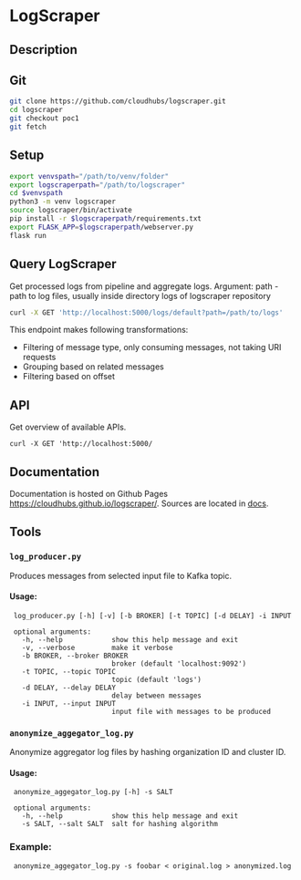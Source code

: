 # LogScraper

## Description

## Git

```bash
git clone https://github.com/cloudhubs/logscraper.git
cd logscraper
git checkout poc1
git fetch
```

## Setup

```bash
export venvspath="/path/to/venv/folder"
export logscraperpath="/path/to/logscraper"
cd $venvspath
python3 -m venv logscraper
source logscraper/bin/activate
pip install -r $logscraperpath/requirements.txt
export FLASK_APP=$logscraperpath/webserver.py
flask run
```

## Query LogScraper

Get processed logs from pipeline and aggregate logs.
Argument: path - path to log files, usually inside directory logs of logscraper repository

```bash
curl -X GET 'http://localhost:5000/logs/default?path=/path/to/logs'
```
This endpoint makes following transformations:

* Filtering of message type, only consuming messages, not taking URI requests
* Grouping based on related messages
* Filtering based on offset


## API

Get overview of available APIs.
```
curl -X GET 'http://localhost:5000/
```

## Documentation

Documentation is hosted on Github Pages <https://cloudhubs.github.io/logscraper/>.
Sources are located in [docs](https://github.com/cloudhubs/logscraper/blob/master/docs/).

## Tools

### `log_producer.py`

Produces messages from selected input file to Kafka topic.

#### Usage:

```
 log_producer.py [-h] [-v] [-b BROKER] [-t TOPIC] [-d DELAY] -i INPUT

 optional arguments:
   -h, --help            show this help message and exit
   -v, --verbose         make it verbose
   -b BROKER, --broker BROKER
                         broker (default 'localhost:9092')
   -t TOPIC, --topic TOPIC
                         topic (default 'logs')
   -d DELAY, --delay DELAY
                         delay between messages
   -i INPUT, --input INPUT
                         input file with messages to be produced
```

### `anonymize_aggegator_log.py`

Anonymize aggregator log files by hashing organization ID and cluster ID.

#### Usage:

```
 anonymize_aggegator_log.py [-h] -s SALT

 optional arguments:
   -h, --help            show this help message and exit
   -s SALT, --salt SALT  salt for hashing algorithm
```

### Example:

```
 anonymize_aggegator_log.py -s foobar < original.log > anonymized.log
```

